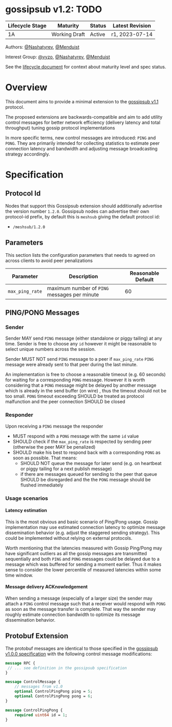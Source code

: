 # gossipsub v1.2: TODO

| Lifecycle Stage | Maturity                  | Status | Latest Revision |
|-----------------|---------------------------|--------|-----------------|
| 1A              | Working Draft             | Active | r1, 2023-07-14  |

Authors: [@Nashatyrev], [@Menduist]

Interest Group: [@vyzo], [@Nashatyrev], [@Menduist]

[@vyzo]: https://github.com/vyzo
[@Nashatyrev]: https://github.com/Nashatyrev
[@Menduist]: https://github.com/Menduist

See the [lifecycle document][lifecycle-spec] for context about maturity level and spec status.

[lifecycle-spec]: https://github.com/libp2p/specs/blob/master/00-framework-01-spec-lifecycle.md

# Overview

This document aims to provide a minimal extension to the [gossipsub
v1.1](https://github.com/libp2p/specs/blob/master/pubsub/gossipsub/gossipsub-v1.1.md)
protocol.

The proposed extensions are backwards-compatible and aim to add utility control messages for 
better network efficiency (delivery latency and total throughput) tuning gossip protocol 
implementations 

In more specific terms, new control messages are introduced: `PING` and `PONG`. 
They are primarily intended for collecting statistics to estimate peer connection 
latency and bandwidth and adjusting message broadcasting strategy accordingly.

# Specification

## Protocol Id

Nodes that support this Gossipsub extension should additionally advertise the
version number `1.2.0`. Gossipsub nodes can advertise their own protocol-id
prefix, by default this is `meshsub` giving the default protocol id:
- `/meshsub/1.2.0`

## Parameters

This section lists the configuration parameters that needs to agreed on across clients to avoid
peer penalizations

| Parameter         | Description                                                            | Reasonable Default |
|-------------------|------------------------------------------------------------------------|--------------------|
| `max_ping_rate`   | maximum number of `PING` messages per minute      | 60                 |

## PING/PONG Messages

### Sender

Sender MAY send `PING` message (either standalone or piggy tailing) at any time. Sender is free to choose 
any `id` however it might be reasonable to select unique numbers across the session. 

Sender MUST NOT send `PING` message to a peer if `max_ping_rate` `PING` message were already sent 
to that peer during the last minute.

An implementation is free to choose a reasonable timeout (e.g. 60 seconds) for waiting for a corresponding 
`PONG` message. However it is worth considering that a `PONG` message might be 
delayed by another message which is already in the send buffer (on wire) , thus the timeout should not be too small.
`PONG` timeout exceeding SHOULD be treated as protocol malfunction and the peer connection 
SHOULD be closed  

### Responder

Upon receiving a `PING` message the responder
- MUST respond with a `PONG` message with the same `id` value
- SHOULD check if the `max_ping_rate` is respected by sending peer (otherwise the peer MAY be penalized)
- SHOULD make his best to respond back with a corresponding `PONG` as soon as possible. That means:
  - SHOULD NOT queue the message for later send (e.g. on heartbeat or piggy tailing for a next publish message)
  - if there are messages queued for sending to the peer that queue SHOULD be disregarded and the 
    the `PONG` message should be flushed immediately

### Usage scenarios

#### Latency estimation

This is the most obvious and basic scenario of Ping/Pong usage. Gossip implementation may use estimated 
connection latency to optimize message dissemination behavior (e.g. adjust the staggered sending strategy).
This could be implemented without relying on external protocols. 

Worth mentioning that the latencies measured with Gossip Ping/Pong may have significant outliers as all
the gossip messages are transmitted sequentially and both `PING` and `PONG` messages could be delayed 
due to a message which was buffered for sending a moment earlier. 
Thus it makes sense to consider the lower percentile of measured latencies within some time window.  

#### Message delivery ACKnowledgement

When sending a message (especially of a larger size) the sender may attach a `PING` control message such 
that a receiver would respond with `PONG` as soon as the message transfer is complete. That way the sender 
may roughly estimate connection bandwidth to optimize its message dissemination behavior.

## Protobuf Extension

The protobuf messages are identical to those specified in the [gossipsub v1.0.0
specification](https://github.com/libp2p/specs/blob/master/pubsub/gossipsub/gossipsub-v1.0.md)
with the following  control message modifications:

```protobuf
message RPC {
 // ... see definition in the gossipsub specification
}

message ControlMessage {
    // messages from v1.0
    optional ControlPingPong ping = 5;
    optional ControlPingPong pong = 6;
}

message ControlPingPong {
    required uint64 id = 1;
}

```

